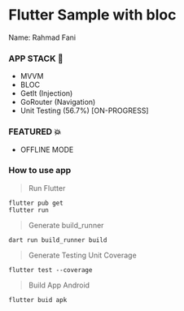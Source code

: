 # Flutter Sample with bloc


Name: Rahmad Fani

### APP STACK :dizzy:
- MVVM
- BLOC
- GetIt (Injection)
- GoRouter (Navigation)
- Unit Testing (56.7%) [ON-PROGRESS]

### FEATURED :boom:
- OFFLINE MODE

### How to use app

> Run Flutter
``` terminal
flutter pub get
flutter run 
```

> Generate build_runner
``` terminal
dart run build_runner build
```

> Generate Testing Unit Coverage
``` terminal
flutter test --coverage
```


> Build App Android
``` terminal
flutter buid apk
```

